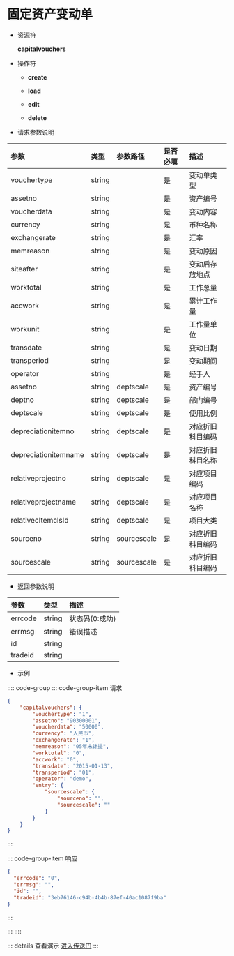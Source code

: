 # 固定资产变动单

- 资源符

  **capitalvouchers**
  
- 操作符

  - **create** <Badge type="tip" text="v1" vertical="top" />

  - **load** <Badge type="tip" text="v2" vertical="top" />

  - **edit** <Badge type="tip" text="v2" vertical="top" />

  - **delete** <Badge type="tip" text="v2" vertical="top" />

- 请求参数说明

|参数				|类型	|参数路径	|是否必填	|描述					|
|:-					|:-		|:-			|:-			|:-						|
|vouchertype		|string |			|是			|变动单类型				|
|assetno			|string |			|是			|资产编号				|
|voucherdata		|string	|			|是			|变动内容				|
|currency			|string	|			|是			|币种名称				|
|exchangerate		|string	|			|是			|汇率					|
|memreason			|string	|			|是			|变动原因				|
|siteafter			|string	|			|是			|变动后存放地点			|
|worktotal			|string	|			|是			|工作总量				|
|accwork			|string	|			|是			|累计工作量				|
|workunit			|string	|			|是			|工作量单位				|
|transdate			|string	|			|是			|变动日期				|
|transperiod		|string	|			|是			|变动期间				|
|operator			|string	|			|是			|经手人					|
|assetno			|string	|deptscale	|是			|资产编号				|
|deptno				|string	|deptscale	|是			|部门编号				|
|deptscale			|string	|deptscale	|是			|使用比例				|
|depreciationitemno	|string	|deptscale	|是			|对应折旧科目编码			|
|depreciationitemname|string|deptscale	|是			|对应折旧科目名称			|
|relativeprojectno	|string	|deptscale	|是			|对应项目编码				|
|relativeprojectname|string	|deptscale	|是			|对应项目名称				|
|relativecItemclsId	|string	|deptscale	|是			|项目大类				|
|sourceno			|string	|sourcescale|是			|对应折旧科目编码			|
|sourcescale		|string	|sourcescale|是			|对应折旧科目编码			|

- 返回参数说明

|参数   |类型     |描述           |
|:-     |:-       |:-            |
|errcode|string   |状态码(0:成功) |
|errmsg |string   |错误描述       |
|id     |string   |               |
|tradeid|string   |               |

- 示例

:::: code-group
::: code-group-item 请求

```json
{
    "capitalvouchers": {
        "vouchertype": "1",
        "assetno": "90300001",
        "voucherdata": "50000",
        "currency": "人民币",
        "exchangerate": "1",
        "memreason": "05年末计提",
        "worktotal": "0",
        "accwork": "0",
        "transdate": "2015-01-13",
        "transperiod": "01",
        "operator": "demo",
        "entry": {
            "sourcescale": {
                "sourceno": "",
                "sourcescale": ""
            }
        }
    }
}
```

:::

::: code-group-item 响应

```json
{
  "errcode": "0",
  "errmsg": "",
  "id": "",
  "tradeid": "3eb76146-c94b-4b4b-87ef-40ac1087f9ba"
}
```

:::

:::
::::

::: details 查看演示
[进入传送门](http://47.117.141.19/gif/capitalvouchers.gif)
:::
